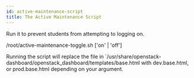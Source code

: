 ```yaml
---
id: active-maintenance-script
title: The Active Maintenance Script
---
```


Run it to prevent students from attempting to logging on.

/root/active-maintenance-toggle.sh ['on' | 'off']

Running the script will replace the file in `/usr/share/openstack-dashboard/openstack_dashboard/templates/base.html with dev.base.html, or prod.base.html depending on your argument. 